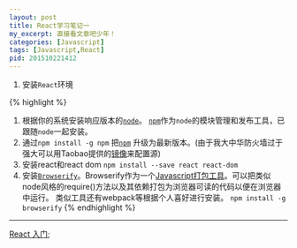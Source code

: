 ```yaml
---
layout: post
title: React学习笔记一
my_excerpt: 直接看文章吧少年！
categories: [Javascript]
tags: [Javascript,React]
pid: 201510221412
---
```


1. 安装`React`环境

{% highlight %}
1. 根据你的系统安装响应版本的[`node`](https://nodejs.org/en/)。
   [`npm`](http://www.cnblogs.com/fsjohnhuang/p/4178019.html)作为`node`的模块管理和发布工具，已跟随`node`一起安装。
2. 通过`npm install -g npm` 把[`npm`](https://docs.npmjs.com/getting-started/installing-node) 升级为最新版本。(由于我大中华防火墙过于强大可以用Taobao提供的[镜像](http://npm.taobao.org/)来配置源)
3. 安装react和react dom
   `npm install --save react react-dom`
4. 安装[`Browserify`](http://browserify.org/#install)。Browserify作为一个[Javascript打包工具](http://www.ruanyifeng.com/blog/2014/09/package-management.html)。可以把类似node风格的require()方法以及其依赖打包为浏览器可读的代码以便在浏览器中运行。 类似工具还有webpack等根据个人喜好进行安装。
   `npm install -g browserify`
{% endhighlight %}

---

[React 入门](http://www.ruanyifeng.com/blog/2015/03/react.html);

